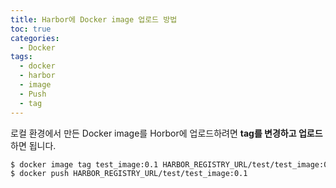 ```yaml
---
title: Harbor에 Docker image 업로드 방법
toc: true
categories:
  - Docker
tags:
  - docker
  - harbor
  - image
  - Push
  - tag
---
```


로컬 환경에서 만든 Docker image를 Horbor에 업로드하려면 **tag를 변경하고 업로드**하면 됩니다.

```bash
$ docker image tag test_image:0.1 HARBOR_REGISTRY_URL/test/test_image:0.1
$ docker push HARBOR_REGISTRY_URL/test/test_image:0.1
```
